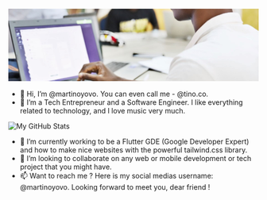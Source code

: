 ![Always Good Apps](https://github.com/martinoyovo/martinoyovo/blob/main/tino.co.jpg)
- 👋 Hi, I’m @martinoyovo. You can even call me - @tino.co.
- 👀 I’m a Tech Entrepreneur and a Software Engineer. I like everything related to technology, and I love music very much.

![My GitHub Stats](https://github-readme-stats.vercel.app/api?username=martinoyovo&show_icons=true&count_private=true&theme=dark)

- 🌱 I’m currently working to be a Flutter GDE (Google Developer Expert) and how to make nice websites with the powerful tailwind.css library.
- 💞️ I’m looking to collaborate on any web or mobile development or tech project that you might have.
- 📫 Want to reach me ? Here is my social medias username: @martinoyovo. Looking forward to meet you, dear friend !

<!---
martinoyovo/martinoyovo is a ✨ special ✨ repository because its `README.md` (this file) appears on your GitHub profile.
You can click the Preview link to take a look at your changes.
--->
